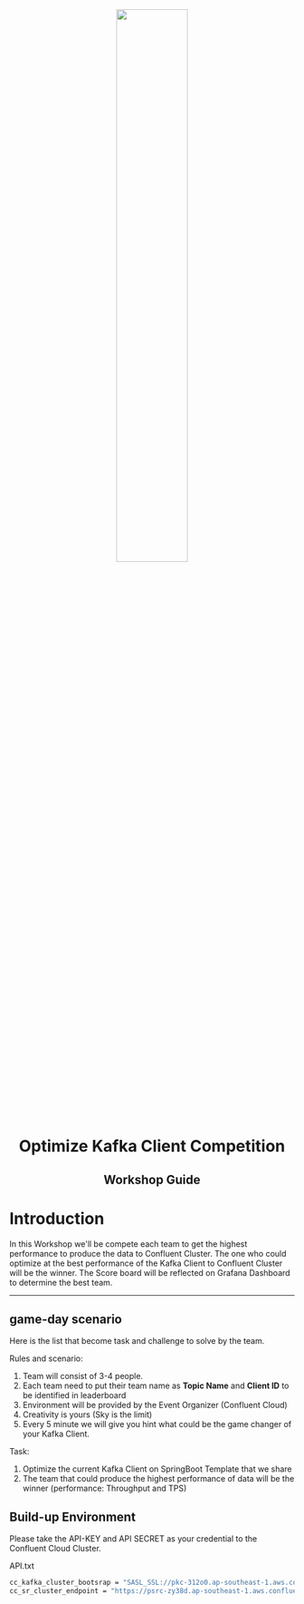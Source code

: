 <div align="center" padding=25px>
    <img src="images/confluent.png" width=50% height=50%>
</div>

# <div align="center">Optimize Kafka Client Competition</div>

## <div align="center">Workshop Guide</div>

# Introduction

In this Workshop we'll be compete each team to get the highest performance to produce the data to Confluent Cluster. The one who could optimize at the best performance of the Kafka Client to Confluent Cluster will be the winner. The Score board will be reflected on Grafana Dashboard to determine the best team. 

---

## game-day scenario

Here is the list that become task and challenge to solve by the team.

Rules and scenario:
1. Team will consist of 3-4 people.
2. Each team need to put their team name as **Topic Name** and **Client ID** to be identified in leaderboard
3. Environment will be provided by the Event Organizer (Confluent Cloud)
4. Creativity is yours (Sky is the limit)
5. Every 5 minute we will give you hint what could be the game changer of your Kafka Client.
   
Task:
1. Optimize the current Kafka Client on SpringBoot Template that we share
2. The team that could produce the highest performance of data will be the winner (performance: Throughput and TPS)

## Build-up Environment

Please take the API-KEY and API SECRET as your credential to the Confluent Cloud Cluster.

API.txt

```bash
cc_kafka_cluster_bootsrap = "SASL_SSL://pkc-312o0.ap-southeast-1.aws.confluent.cloud:9092"
cc_sr_cluster_endpoint = "https://psrc-zy38d.ap-southeast-1.aws.confluent.cloud"
```

